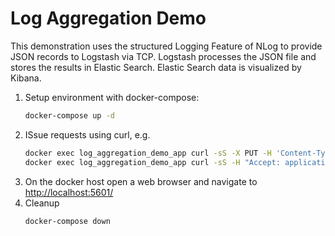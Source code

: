 # Log Aggregation Demo

This demonstration uses the structured Logging Feature of NLog
to provide JSON records to Logstash via TCP.
Logstash processes the JSON file and stores the results in Elastic Search.
Elastic Search data is visualized by Kibana.

1. Setup environment with docker-compose:
   ```sh
   docker-compose up -d
   ```
2. ISsue requests using curl, e.g.
   ```sh
   docker exec log_aggregation_demo_app curl -sS -X PUT -H 'Content-Type: application/json;charset=utf-8' -d '{"state":"This is the new state"}' kong:8000
   docker exec log_aggregation_demo_app curl -sS -H "Accept: application/json;charset=utf-8" kong:8000
   ```
3. On the docker host open a web browser and navigate to <http://localhost:5601/>
4. Cleanup
   ```sh
   docker-compose down
   ```
